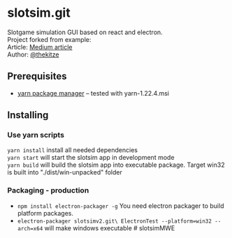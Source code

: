 
# slotsim.git

Slotgame simulation GUI based on react and electron.  
Project forked from example:  
Article: [Medium article](https://medium.com/@kitze/%EF%B8%8F-from-react-to-an-electron-app-ready-for-production-a0468ecb1da3)  
Author: [@thekitze](https://twitter.com/thekitze)  


## Prerequisites

* [yarn package manager](https://classic.yarnpkg.com/en/docs/install#windows-stable) – tested with yarn-1.22.4.msi

## Installing

### Use yarn scripts

```yarn install``` install all needed dependencies   
```yarn start``` will start the slotsim app in development mode  
```yarn build``` will build the slotsim app into executable package. Target win32 is built into "./dist/win-unpacked" folder 

### Packaging - production

* ```npm install electron-packager -g``` You need electron packager to build platform packages.   
* ```electron-packager slotsimv2.git\ ElectronTest --platform=win32 --arch=x64``` will make windows executable  #   s l o t s i m M W E  
 